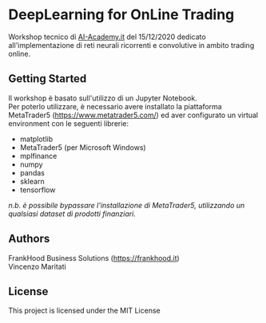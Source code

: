 # DeepLearning for OnLine Trading

Workshop tecnico di <a href='https://ai-academy.it'>AI-Academy.it</a> del 15/12/2020 dedicato all'implementazione di reti neurali ricorrenti e convolutive 
in ambito trading online.

## Getting Started
Il workshop è basato sull'utilizzo di un Jupyter Notebook.    
Per poterlo utilizzare, è necessario avere installato la piattaforma MetaTrader5 (https://www.metatrader5.com/) ed aver configurato un virtual environment 
con le seguenti librerie:
* matplotlib
* MetaTrader5 (per Microsoft Windows)
* mplfinance
* numpy
* pandas
* sklearn
* tensorflow 
    
_n.b. è possibile bypassare l'installazione di MetaTrader5, utilizzando un qualsiasi dataset di prodotti finanziari._

## Authors

FrankHood Business Solutions (https://frankhood.it)    
Vincenzo Maritati  
   
## License

This project is licensed under the MIT License


